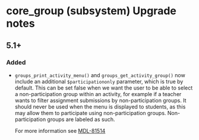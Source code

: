 # core_group (subsystem) Upgrade notes

## 5.1+

### Added

- `groups_print_activity_menu()` and `groups_get_activity_group()` now include an additional `$participationonly` parameter, which is true by default. This can be set false when we want the user to be able to select a non-participation group within an activity, for example if a teacher wants to filter assignment submissions by non-participation groups. It should never be used when the menu is displayed to students, as this may allow them to participate using non-participation groups. Non-participation groups are labeled as such.

  For more information see [MDL-81514](https://tracker.moodle.org/browse/MDL-81514)

